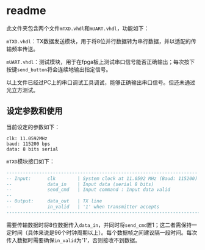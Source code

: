 # readme

此文件夹包含两个文件`mTXD.vhdl`和`mUART.vhdl`，功能如下：

`mTXD.vhdl`：TX数据发送模块，用于将8位并行数据转为串行数据，并以适配的传输频率传送。

`mUART.vhdl`：测试模块，用于在fpga板上测试串口信号能否正确输出；每次按下按键`send_button`将会连续地输出指定信号。

以上文件已经过PC上的串口调试工具调试，能够正确输出串口信号。但还未通过光立方测试。

## 设定参数和使用

当前设定的参数如下：

```
clk: 11.0592MHz
baud: 115200 bps
data: 8 bits serial
```

`mTXD`模块接口如下：

```vhdl
----------------------------------------------------------------------
-- Input:      clk        | System clock at 11.0592 MHz (Baud: 115200)
--             data_in    | Input data (serial 8 bits)
--             send_cmd   | Input command : Input data valid
--
-- Output:     data_out   | TX line 
--             in_valid   | '1' when transmitter accepts
-----------------------------------------------------------------------
```

需要传输数据时将8位数据传入`data_in`，并同时将`send_cmd`置1；这二者需保持一定时间（具体来说是96个时钟周期以上）。每个数据帧之间建议隔一段时间。每次传入数据时需要确保`in_valid`为'1'，否则接收不到数据。